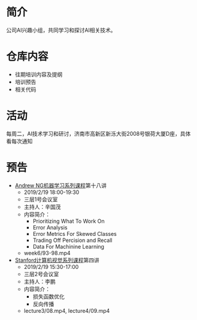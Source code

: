 # 简介
公司AI兴趣小组，共同学习和探讨AI相关技术。
# 仓库内容
- 往期培训内容及提纲
- 培训预告
- 相关代码
# 活动
每周二，AI技术学习和研讨，济南市高新区新泺大街2008号银荷大厦D座，具体看每次通知
# 预告
- [Andrew NG机器学习系列课程](https://github.com/guomxin/SIGAI/blob/master/NGMachineLearningTraining.md)第十八讲
  - 2019/2/19 18:00-19:30
  - 三层1号会议室
  - 主持人：辛国茂
  - 内容简介：
    - Prioritizing What To Work On
    - Error Analysis
    - Error Metrics For Skewed Classes
    - Trading Off Percision and Recall
    - Data For Machinine Learning
  -  week6/93-98.mp4    
- [Stanford计算机视觉系列课程](https://github.com/guomxin/SIGAI/blob/master/CS231n-2017.md)第四讲
  - 2019/2/19 15:30-17:00
  - 三层2号会议室
  - 主持人：李鹏
  - 内容简介：
    - 损失函数优化
    - 反向传播
  - lecture3/08.mp4, lecture4/09.mp4
